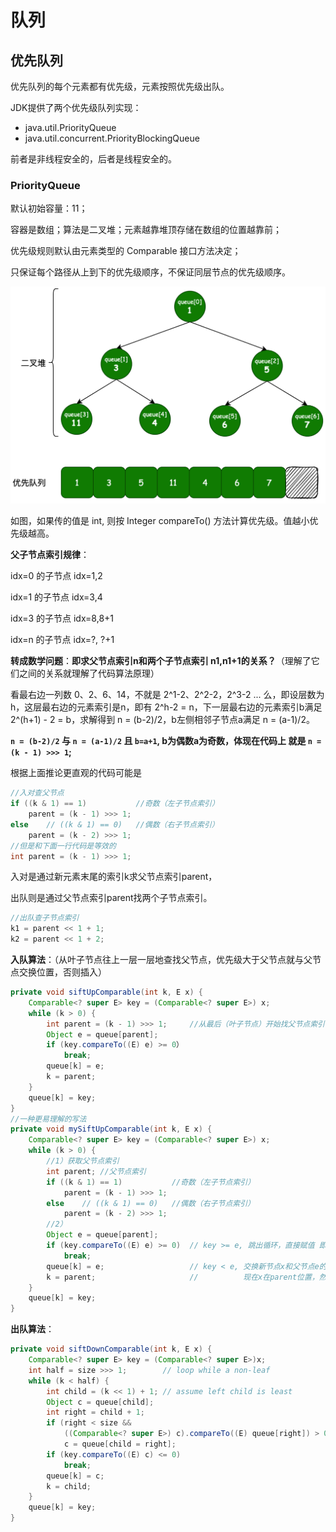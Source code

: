 # 队列



## 优先队列

优先队列的每个元素都有优先级，元素按照优先级出队。

JDK提供了两个优先级队列实现：

+ java.util.PriorityQueue
+ java.util.concurrent.PriorityBlockingQueue

前者是非线程安全的，后者是线程安全的。

### PriorityQueue

默认初始容量：11；

容器是数组；算法是二叉堆；元素越靠堆顶存储在数组的位置越靠前；

优先级规则默认由元素类型的 Comparable 接口方法决定；

只保证每个路径从上到下的优先级顺序，不保证同层节点的优先级顺序。

<img src="../../imgs/priority-queue-algo.png" style="zoom: 67%;" />

如图，如果传的值是 int, 则按 Integer compareTo() 方法计算优先级。值越小优先级越高。

**父子节点索引规律**：

idx=0 的子节点 idx=1,2

idx=1 的子节点 idx=3,4

idx=3 的子节点 idx=8,8+1

idx=n 的子节点 idx=?, ?+1

**转成数学问题**：**即求父节点索引n和两个子节点索引 n1,n1+1的关系？**（理解了它们之间的关系就理解了代码算法原理）

看最右边一列数 0、2、6、14，不就是 2^1-2、2^2-2，2^3-2 ... 么，即设层数为 h，这层最右边的元素索引是n，即有 2^h-2 = n，下一层最右边的元素索引b满足 2^(h+1) - 2 = b，求解得到 n = (b-2)/2，b左侧相邻子节点a满足 n = (a-1)/2。

**`n = (b-2)/2` 与 `n = (a-1)/2` 且 `b=a+1`, b为偶数a为奇数，体现在代码上 就是 `n = (k - 1) >>> 1`;**

根据上面推论更直观的代码可能是

```java
//入对查父节点
if ((k & 1) == 1)           //奇数（左子节点索引）
	parent = (k - 1) >>> 1;
else    // ((k & 1) == 0)   //偶数（右子节点索引）
	parent = (k - 2) >>> 1;
//但是和下面一行代码是等效的
int parent = (k - 1) >>> 1;
```

入对是通过新元素末尾的索引k求父节点索引parent，

出队则是通过父节点索引parent找两个子节点索引。

```java
//出队查子节点索引
k1 = parent << 1 + 1;
k2 = parent << 1 + 2;
```



**入队算法**：（从叶子节点往上一层一层地查找父节点，优先级大于父节点就与父节点交换位置，否则插入）

```java
private void siftUpComparable(int k, E x) {
    Comparable<? super E> key = (Comparable<? super E>) x;
    while (k > 0) {
        int parent = (k - 1) >>> 1;		//从最后（叶子节点）开始找父节点索引
        Object e = queue[parent];
        if (key.compareTo((E) e) >= 0）
            break;
        queue[k] = e;
        k = parent;
    }
    queue[k] = key;
}
//一种更易理解的写法
private void mySiftUpComparable(int k, E x) {
    Comparable<? super E> key = (Comparable<? super E>) x;
    while (k > 0) {
        //1）获取父节点索引
        int parent; //父节点索引
        if ((k & 1) == 1)           //奇数（左子节点索引）
            parent = (k - 1) >>> 1;
        else    // ((k & 1) == 0)   //偶数（右子节点索引）
            parent = (k - 2) >>> 1;
        //2）
        Object e = queue[parent];
        if (key.compareTo((E) e) >= 0)  // key >= e, 跳出循环，直接赋值 即（放在了靠后的位置）
            break;
        queue[k] = e;                   // key < e, 交换新节点x和父节点e的位置
        k = parent;                     //          现在x在parent位置，然后继续循环与祖父节点比较，直到比较优先级败出或到达根节点
    }
    queue[k] = key;
}
```

**出队算法**：

```java
private void siftDownComparable(int k, E x) {
    Comparable<? super E> key = (Comparable<? super E>)x;
    int half = size >>> 1;        // loop while a non-leaf
    while (k < half) {
        int child = (k << 1) + 1; // assume left child is least
        Object c = queue[child];
        int right = child + 1;
        if (right < size &&
            ((Comparable<? super E>) c).compareTo((E) queue[right]) > 0)
            c = queue[child = right];
        if (key.compareTo((E) c) <= 0)
            break;
        queue[k] = c;
        k = child;
    }
    queue[k] = key;
}
```



